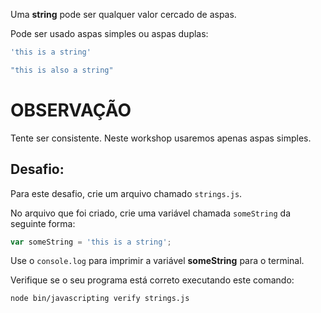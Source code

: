 Uma **string** pode ser qualquer valor cercado de aspas.

Pode ser usado aspas simples ou aspas duplas:

```js
'this is a string'

"this is also a string"
```
# OBSERVAÇÃO

Tente ser consistente. Neste workshop usaremos apenas aspas simples.

## Desafio:

Para este desafio, crie um arquivo chamado `strings.js`.

No arquivo que foi criado, crie uma variável chamada `someString` da seguinte forma:

```js
var someString = 'this is a string';
```

Use o `console.log` para imprimir a variável **someString** para o terminal.

Verifique se o seu programa está correto executando este comando:

`node bin/javascripting verify strings.js`
